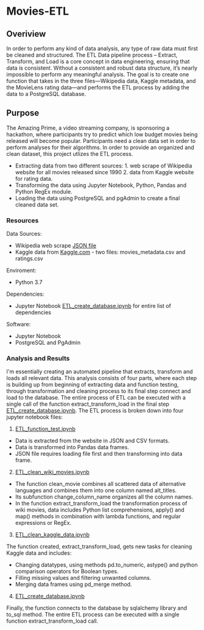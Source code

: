 # Movies-ETL
## Overiview
In order to perform any kind of data analysis, any type of raw data must first be cleaned and structured. The ETL Data pipeline process – Extract, Transform, and Load is a core concept in data engineering, ensuring that data is consistent. Without a consistent and robust data structure, it’s nearly impossible to perform any meaningful analysis. The goal is to create one function that takes in the three files—Wikipedia data, Kaggle metadata, and the MovieLens rating data—and performs the ETL process by adding the data to a PostgreSQL database.

## Purpose
The Amazing Prime, a video streaming company, is sponsoring a hackathon, where participants try to predict which low budget movies being released will become popular. Participants need a clean data set in order to perform analyses for their algorithms. In order to provide an organized and clean dataset, this project utlizes the ETL process.

* Extracting data from two different sources:
        1. web scrape of Wikipedia website for all movies released since 1990
        2.  data from Kaggle website for rating data.
* Transforming the data using Jupyter Notebook, Python, Pandas and Python RegEx module.
* Loading the data using PostgreSQL and pgAdmin to create a final cleaned data set.

### Resources
Data Sources: 
-	Wikipedia web scrape [JSON file](Resources/wikipedia-movies.json)
-	Kaggle data from [Kaggle.com](https://www.kaggle.com/rounakbanik/the-movies-dataset) - two files: movies_metadata.csv and ratings.csv

Enviroment:
-	Python 3.7

Dependencies:
-	Jupyter Notebook [ETL_create_database.ipynb](ETL_create_database.ipynb) for entire list of dependencies

Software:
-	Jupyter Notebook
-	PostgreSQL and PgAdmin

### Analysis and Results
I'm essentially creating an automated pipeline that extracts, transform and loads all relevant data. This analysis consists of four parts, where each step is building up from beginning of extracting data and function testing, through transformation and cleaning process to its final step connect and load to the database. The entire process of ETL can be executed with a single call of the function extract_transform_load in the final step [ETL_create_database.ipynb](ETL_create_database.ipynb). The ETL process is broken down into four jupyter notebook files:

1. [ETL_function_test.ipynb](ETL_function_test.ipynb)

- Data is extracted from the website in JSON and CSV formats.
- Data is transformed into Pandas data frames.
- JSON file requires loading file first and then transforming into data frame.

2. [ETL_clean_wiki_movies.ipynb](ETL_clean_wiki_movies.ipynb)

- The function clean_movie combines all scattered data of alternative languages and combines them into one column named alt_titles.
- Its subfunction change_column_name organizes all the column names. 
- In the function extract_transform_load the transformation process of wiki movies, data includes Python list comprehensions, apply() and map() methods in combination with lambda functions, and regular expressions or RegEx.

3. [ETL_clean_kaggle_data.ipynb](ETL_clean_kaggle_data.ipynb)

The function created, extract_transform_load, gets new tasks for cleaning Kaggle data and includes:

- Changing datatypes, using methods pd.to_numeric, astype() and python comparison operators for Boolean types.
- Filling missing values and filtering unwanted columns.
- Merging data frames using pd_merge method.

4. [ETL_create_database.ipynb](ETL_create_database.ipynb)

Finally, the function connects to the database by sqlalchemy library and to_sql method. The entire ETL process can be executed with a single function extract_transform_load call.